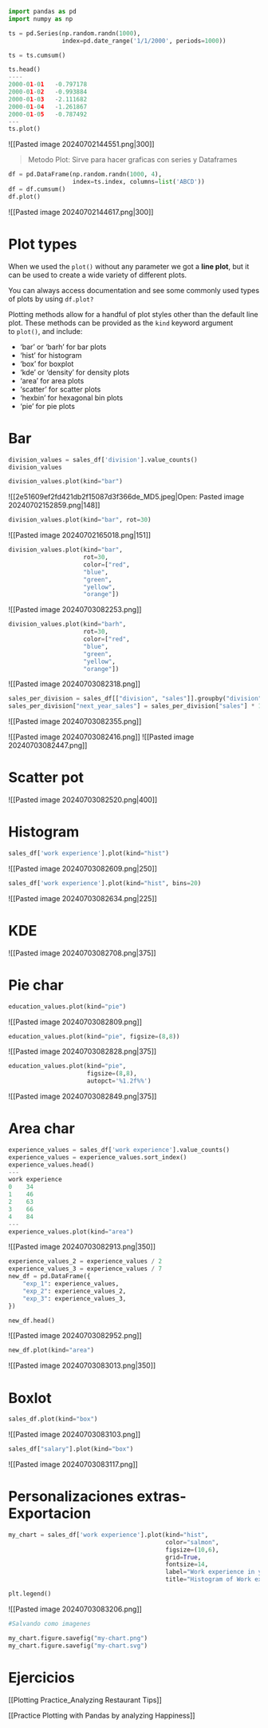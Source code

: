 ```python
import pandas as pd
import numpy as np

ts = pd.Series(np.random.randn(1000),
               index=pd.date_range('1/1/2000', periods=1000))

ts = ts.cumsum()

ts.head()
----
2000-01-01   -0.797178
2000-01-02   -0.993884
2000-01-03   -2.111682
2000-01-04   -1.261867
2000-01-05   -0.787492
---
ts.plot()
```

![[Pasted image 20240702144551.png|300]]
> Metodo Plot: Sirve para hacer graficas con series y Dataframes

```python
df = pd.DataFrame(np.random.randn(1000, 4),
                  index=ts.index, columns=list('ABCD'))
df = df.cumsum()
df.plot()
```
![[Pasted image 20240702144617.png|300]]
# Plot types

When we used the `plot()` without any parameter we got a **line plot**, but it can be used to create a wide variety of different plots.

You can always access documentation and see some commonly used types of plots by using `df.plot?`

Plotting methods allow for a handful of plot styles other than the default line plot. These methods can be provided as the `kind` keyword argument to `plot()`, and include:

- ‘bar’ or ‘barh’ for bar plots
- ‘hist’ for histogram
- ‘box’ for boxplot
- ‘kde’ or ‘density’ for density plots
- ‘area’ for area plots
- ‘scatter’ for scatter plots
- ‘hexbin’ for hexagonal bin plots
- ‘pie’ for pie plots

# Bar

```python
division_values = sales_df['division'].value_counts()
division_values

division_values.plot(kind="bar")
```
![[2e51609ef2fd421db2f15087d3f366de_MD5.jpeg|Open: Pasted image 20240702152859.png|148]]

```python
division_values.plot(kind="bar", rot=30)
```
![[Pasted image 20240702165018.png|151]]

```python
division_values.plot(kind="bar",
                     rot=30,
                     color=["red", 
                     "blue", 
                     "green", 
                     "yellow", 
                     "orange"])
```
![[Pasted image 20240703082253.png]]

```python
division_values.plot(kind="barh",
                     rot=30,
                     color=["red", 
                     "blue", 
                     "green", 
                     "yellow", 
                     "orange"])
```
![[Pasted image 20240703082318.png]]

```python
sales_per_division = sales_df[["division", "sales"]].groupby("division").mean().reset_index()
sales_per_division["next_year_sales"] = sales_per_division["sales"] * 1.3
```
![[Pasted image 20240703082355.png]]

![[Pasted image 20240703082416.png]]
![[Pasted image 20240703082447.png]]

# Scatter pot
![[Pasted image 20240703082520.png|400]]

# Histogram

```python
sales_df['work experience'].plot(kind="hist")
```
![[Pasted image 20240703082609.png|250]]

```python
sales_df['work experience'].plot(kind="hist", bins=20)
```
![[Pasted image 20240703082634.png|225]]

# KDE 

![[Pasted image 20240703082708.png|375]]

# Pie char 

```python
education_values.plot(kind="pie")
```
![[Pasted image 20240703082809.png]]

```python
education_values.plot(kind="pie", figsize=(8,8))
```
![[Pasted image 20240703082828.png|375]]

```python
education_values.plot(kind="pie",
                      figsize=(8,8),
                      autopct='%1.2f%%')
```
![[Pasted image 20240703082849.png|375]]
# Area char

```python
experience_values = sales_df['work experience'].value_counts()
experience_values = experience_values.sort_index()
experience_values.head()
---
work experience
0    34
1    46
2    63
3    66
4    84
---
experience_values.plot(kind="area")
```
![[Pasted image 20240703082913.png|350]]

```python
experience_values_2 = experience_values / 2
experience_values_3 = experience_values / 7
new_df = pd.DataFrame({
    "exp_1": experience_values,
    "exp_2": experience_values_2,
    "exp_3": experience_values_3,
})

new_df.head()
```
![[Pasted image 20240703082952.png]]

```python
new_df.plot(kind="area")
```
![[Pasted image 20240703083013.png|350]]

# Boxlot 

```python
sales_df.plot(kind="box")
```
![[Pasted image 20240703083103.png]]

```python
sales_df["salary"].plot(kind="box")
```
![[Pasted image 20240703083117.png]]

# Personalizaciones extras-Exportacion

```python
my_chart = sales_df['work experience'].plot(kind="hist",
                                            color="salmon",
                                            figsize=(10,6),
                                            grid=True,
                                            fontsize=14,
                                            label="Work experience in years",
                                            title="Histogram of Work experience")

plt.legend()
```
![[Pasted image 20240703083206.png]]

```python
#Salvando como imagenes

my_chart.figure.savefig("my-chart.png")
my_chart.figure.savefig("my-chart.svg")
```

# Ejercicios

[[Plotting Practice_Analyzing Restaurant Tips]]

[[Practice Plotting with Pandas by analyzing Happiness]]